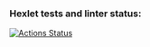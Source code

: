 ### Hexlet tests and linter status:
[![Actions Status](https://github.com/Pupinia/fullstack-javascript-project-44/actions/workflows/hexlet-check.yml/badge.svg)](https://github.com/Pupinia/fullstack-javascript-project-44/actions)